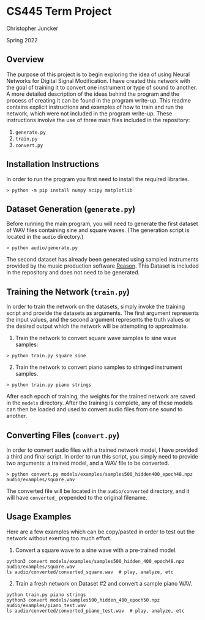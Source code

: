 # CS445 Term Project

Christopher Juncker

Spring 2022

## Overview

The purpose of this project is to begin exploring the idea of using Neural
Networks for Digital Signal Modification. I have created this network with
the goal of training it to convert one instrument or type of sound to another.
A more detailed description of the ideas behind the program and the process of
creating it can be found in the program write-up. This readme contains explicit
instructions and examples of how to train and run the network, which were not
included in the program write-up. These instructions involve the use of three
main files included in the repository:
1. `generate.py`
2. `train.py`
3. `convert.py`


## Installation Instructions

In order to run the program you first need to install the required libraries.

```shell
> python -m pip install numpy scipy matplotlib
```


## Dataset Generation (`generate.py`)

Before running the main program, you will need to generate the first dataset
of WAV files containing sine and square waves. (The generation script is located
in the `audio` directory.)

```shell
> python audio/generate.py
```

The second dataset has already been generated using sampled instruments provided
by the music production software [Reason](https://www.reasonstudios.com/). This
Dataset is included in the repository and does not need to be generated.


## Training the Network (`train.py`)

In order to train the network on the datasets, simply invoke the training script
and provide the datasets as arguments. The first argument represents the input
values, and the second argument represents the truth values or the desired
output which the network will be attempting to approximate.

1. Train the network to convert square wave samples to sine wave samples:

```shell
> python train.py square sine
```

2. Train the network to convert piano samples to stringed instrument samples.

```shell
> python train.py piano strings
```

After each epoch of training, the weights for the trained network are saved in
the `models` directory. After the training is complete, any of these models can 
then be loaded and used to convert audio files from one sound to another.


## Converting Files (`convert.py`)

In order to convert audio files with a trained network model, I have provided a 
third and final script. In order to run this script, you simply need to provide
two arguments: a trained model, and a WAV file to be converted.


```shell
> python convert.py models/examples/samples500_hidden400_epoch48.npz audio/examples/square.wav
```

The converted file will be located in the `audio/converted` directory, and it 
will have `converted_` prepended to the original filename.


## Usage Examples

Here are a few examples which can be copy/pasted in order to test out the network
without exerting too much effort.

1. Convert a square wave to a sine wave with a pre-trained model.

```shell
python3 convert models/examples/samples500_hidden_400_epoch48.npz audio/examples/square.wav
ls audio/converted/converted_square.wav  # play, analyze, etc
```

2. Train a fresh network on Dataset #2 and convert a sample piano WAV.
```shell
python train.py piano strings
python3 convert models/samples500_hidden_400_epoch50.npz audio/examples/piano_test.wav
ls audio/converted/converted_piano_test.wav  # play, analyze, etc
```


